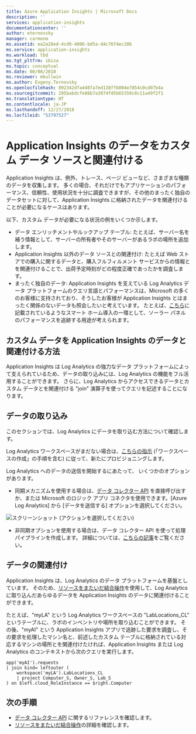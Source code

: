 ```yaml
---
title: Azure Application Insights | Microsoft Docs
description: ''
services: application-insights
documentationcenter: ''
author: eternovsky
manager: carmonm
ms.assetid: ea2a28ed-4cd9-4006-bd5a-d4c76f4ec20b
ms.service: application-insights
ms.workload: tbd
ms.tgt_pltfrm: ibiza
ms.topic: conceptual
ms.date: 08/08/2018
ms.reviewer: mbullwin
ms.author: Evgeny.Ternovsky
ms.openlocfilehash: 892342dfa4407a7ed138ffb004e7854c0cd07b4a
ms.sourcegitcommit: 295babdcfe86b7a3074fd5b65350c8c11a49f2f1
ms.translationtype: HT
ms.contentlocale: ja-JP
ms.lasthandoff: 12/27/2018
ms.locfileid: "53797527"
---
```

# <a name="correlating-application-insights-data-with-custom-data-sources"></a>Application Insights のデータをカスタム データ ソースと関連付ける

Application Insights は、例外、トレース、ページ ビューなど、さまざまな種類のデータを収集します。 多くの場合、それだけでもアプリケーションのパフォーマンス、信頼性、使用状況を十分に調査できますが、その他のまったく独自のデータセットに対して、Application Insights に格納されたデータを関連付けることが必要になるケースはあります。

以下、カスタム データが必要になる状況の例をいくつか示します。

- データ エンリッチメントやルックアップ テーブル: たとえば、サーバー名を補う情報として、サーバーの所有者やそのサーバーがあるラボの場所を追加します。 
- Application Insights 以外のデータ ソースとの関連付け: たとえば Web ストアでの購入に関するデータと、購入フルフィルメント サービスからの情報とを関連付けることで、出荷予定時刻がどの程度正確であったかを調査します。 
- まったく独自のデータ: Application Insights を支えている Log Analytics データ プラットフォームのクエリ言語とパフォーマンスは、Microsoft の多くのお客様に支持されており、そうしたお客様が Application Insights とはまったく関係のないデータも照会したいと考えています。 たとえば、[こちら]( http://blogs.catapultsystems.com/cfuller/archive/2017/10/04/using-log-analytics-and-a-special-guest-to-forecast-electricity-generation/)に記載されているようなスマート ホーム導入の一環として、ソーラー パネルのパフォーマンスを追跡する用途が考えられます。

## <a name="how-to-correlate-custom-data-with-application-insights-data"></a>カスタム データを Application Insights のデータと関連付ける方法 

Application Insights は Log Analytics の強力なデータ プラットフォームによって支えられているため、データの取り込みには、Log Analytics の機能をフル活用することができます。 さらに、Log Analytics からアクセスできるデータとカスタム データとを関連付ける "join" 演算子を使ってクエリを記述することになります。 

## <a name="ingesting-data"></a>データの取り込み

このセクションでは、Log Analytics にデータを取り込む方法について確認します。

Log Analytics ワークスペースがまだない場合は、[こちらの指示]( https://docs.microsoft.com/azure/log-analytics/log-analytics-quick-collect-azurevm) (「ワークスペースの作成」の手順を含む) に従って、新たにプロビジョニングします。

Log Analytics へのデータの送信を開始するにあたって、 いくつかのオプションがあります。

- 同期メカニズムを使用する場合は、[データ コレクター API](https://docs.microsoft.com/azure/log-analytics/log-analytics-data-collector-api) を直接呼び出すか、または Microsoft のロジック アプリ コネクタを使用できます。[Azure Log Analytics] から [データを送信する] オプションを選択してください。

 ![スクリーンショット (アクションを選択してください)](./media/custom-data-correlation/01-logic-app-connector.png)  

- 非同期オプションを使用する場合は、データ コレクター API を使って処理パイプラインを作成します。 詳細については、[こちらの記事](https://docs.microsoft.com/azure/log-analytics/log-analytics-create-pipeline-datacollector-api)をご覧ください。

## <a name="correlating-data"></a>データの関連付け

Application Insights は、Log Analytics のデータ プラットフォームを基盤としています。 そのため、[リソースをまたいだ結合操作](https://docs.microsoft.com/azure/log-analytics/log-analytics-cross-workspace-search)を使用して、Log Analytics に取り込んだあらゆるデータを Application Insights のデータに関連付けることができます。

たとえば、"myLA" という Log Analytics ワークスペースの "LabLocations_CL" というテーブルに、ラボのインベントリや場所を取り込むことができます。 その後、"myAI" という Application Insights アプリで追跡した要求を調査し、その要求を処理したマシン名と、前述したカスタム テーブルに格納されている対応するマシンの場所とを関連付けたければ、Application Insights または Log Analytics のコンテキストから次のクエリを実行します。

```
app('myAI').requests
| join kind= leftouter (
    workspace('myLA').LabLocations_CL
    | project Computer_S, Owner_S, Lab_S
) on $left.cloud_RoleInstance == $right.Computer
```

## <a name="next-steps"></a>次の手順

- [データ コレクター API](https://docs.microsoft.com/azure/log-analytics/log-analytics-data-collector-api) に関するリファレンスを確認します。
- [リソースをまたいだ結合操作](https://docs.microsoft.com/azure/log-analytics/log-analytics-cross-workspace-search)の詳細を確認します。

